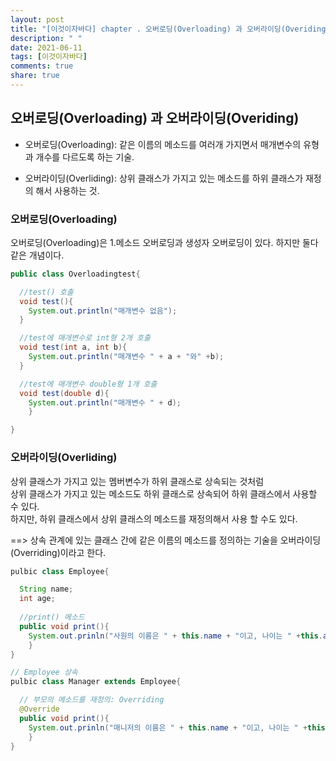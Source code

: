 ```yaml
---
layout: post
title: "[이것이자바다] chapter . 오버로딩(Overloading) 과 오버라이딩(Overiding)"
description: " "
date: 2021-06-11
tags: [이것이자바다]
comments: true
share: true
---
```


## 오버로딩(Overloading) 과 오버라이딩(Overiding)

* 오버로딩(Overloading): 같은 이름의 메소드를 여러개 가지면서 매개변수의 유형과 개수를 다르도록 하는 기술.

* 오버라이딩(Overliding): 상위 클래스가 가지고 있는 메소드를 하위 클래스가 재정의 해서 사용하는 것.

### 오버로딩(Overloading)

오버로딩(Overloading)은 1.메소드 오버로딩과 생성자 오버로딩이 있다.
하지만 둘다 같은 개념이다.<br>

```java 
public class Overloadingtest{

  //test() 호출
  void test(){
    System.out.println("매개변수 없음");
  }

  //test에 매개변수로 int형 2개 호출
  void test(int a, int b){
    System.out.println("매개변수 " + a + "와" +b);
  }

  //test에 매개변수 double형 1개 호출
  void test(double d){
    System.out.println("매개변수 " + d);
	}

}
```


### 오버라이딩(Overliding)

상위 클래스가 가지고 있는 멤버변수가 하위 클래스로 상속되는 것처럼<br>
상위 클래스가 가지고 있는 메소드도 하위 클래스로 상속되어 하위 클래스에서
사용할 수 있다.<br>
하지만, 하위 클래스에서 상위 클래스의 메소드를 재정의해서 사용 할 수도 있다.<br>

==> 상속 관계에 있는 클래스 간에 같은 이름의 메소드를 정의하는 기술을 오버라이딩(Overriding)이라고 한다.<br>

```java
pulbic class Employee{

  String name;
  int age;
  
  //print() 메소드
  public void print(){
    System.out.prinln("사원의 이름은 " + this.name + "이고, 나이는 " +this.age + "입니다.");
	}
}

// Employee 상속
pulbic class Manager extends Employee{

  // 부모의 메소드를 재정의: Overriding
  @Override
  public void print(){
    System.out.prinln("매니저의 이름은 " + this.name + "이고, 나이는 " +this.age + "입니다.");
	}
}
```


